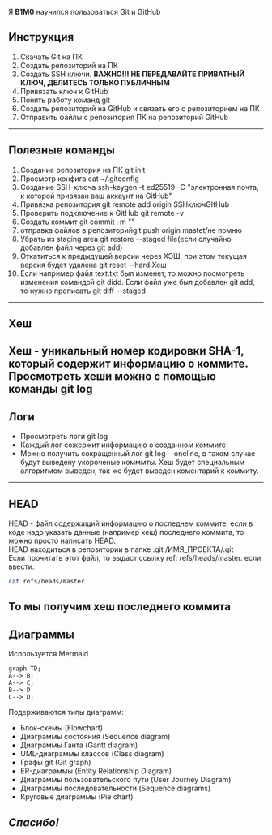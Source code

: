 Я **B1M0** научился пользоваться Git и GitHub

## Инструкция

1. Скачать Git на ПК
2. Создать репозиторий на ПК
3. Создать SSH ключи. **ВАЖНО!!! НЕ ПЕРЕДАВАЙТЕ ПРИВАТНЫЙ КЛЮЧ, ДЕЛИТЕСЬ ТОЛЬКО ПУБЛИЧНЫМ**
4. Привязать ключ к GitHub
5. Понять работу команд git
6. Создать репозиторий на GitHub и связать его с репозиторием на ПК
7. Отправить файлы с репозитория ПК на репозиторий GitHub
----

## Полезные команды
1. Создание репозитория на ПК git init
2. Просмотр конфига cat ~/.gitconfig
3. Создание SSH-ключа ssh-keygen -t ed25519 -C "электронная почта, к которой привязан ваш аккаунт на GitHub" 
4. Привязка репозитория git remote add origin SSHключGItHub
5. Проверить подключение к GitHub git remote -v
6. Создать коммит git commit -m ""
7. отправка файлов в репозиторийgit push origin mastet/не помню
8. Убрать из staging area git restore --staged file(если случайно добавлен файл через git add)
9. Откатиться к предыдущей версии через ХЭШ, при этом  текущая версия будет удалена git reset --hard Хеш
10. Если например файл text.txt был изменет, то можно посмотреть изменения командой git didd. Если файл уже был добавлен git add, то нужно прописать git diff --staged
----

## Хеш
Хеш - уникальный номер кодировки **SHA-1**, который содержит информацию о коммите.<br>
Просмотреть хеши можно с помощью команды git log
----

## Логи
* Просмотреть логи git log
* Каждый лог сожержит информацию о созданном коммите
* Можно получить сокращенный лог git log --oneline, в таком случае будут выведену укороченые комммты. Хеш будет специальным алгоритмом выведен, так же будет выведен коментарий к коммиту.
----

## HEAD
HEAD - файл содержащий информацию о последнем коммите, если в коде надо указать данные (например хеш) последнего коммита, то можно просто написать HEAD.<br>
HEAD находиться в репозитории в папке .git /ИМЯ_ПРОЕКТА/.git<br>
Если прочитать этот файл, то выдаст ссылку ref: refs/heads/master. если ввести:
```BASH
cat refs/heads/master
```
То мы получим хеш последнего коммита
----

## Диаграммы
Используется Mermaid
```mermaid
graph TD;
A--> B;
A--> C;
B--> D
C--> D;
```

Подерживаются типы диаграмм:
* Блок-схемы (Flowchart)
* Диаграммы состояния (Sequence diagram)
* Диаграммы Ганта (Gantt diagram)
* UML-диаграммы классов (Class diagram)
* Графы git (Git graph)
* ER-диаграммы (Entity Relationship Diagram)
* Диаграммы пользовательского пути (User Journey Diagram)
* Диаграммы последовательности (Sequence diagrams)
* Круговые диаграммы (Pie chart)


## *Спасибо!*
